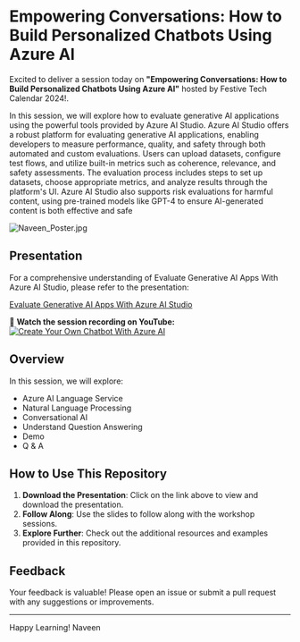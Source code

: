 # Empowering Conversations: How to Build Personalized Chatbots Using Azure AI
 
Excited to deliver a session today on **"Empowering Conversations: How to Build Personalized Chatbots Using Azure AI"** hosted by Festive Tech Calendar 2024!.

In this session, we will explore how to evaluate generative AI applications using the powerful tools provided by Azure AI Studio. Azure AI Studio offers a robust platform for evaluating generative AI applications, enabling developers to measure performance, quality, and safety through both automated and custom evaluations. Users can upload datasets, configure test flows, and utilize built-in metrics such as coherence, relevance, and safety assessments. The evaluation process includes steps to set up datasets, choose appropriate metrics, and analyze results through the platform's UI. Azure AI Studio also supports risk evaluations for harmful content, using pre-trained models like GPT-4 to ensure AI-generated content is both effective and safe

![Naveen_Poster.jpg](https://github.com/navindevan/tech_time_with_naveen/blob/main/18-Dec-2024_FestiveTechCalendar2024_BuildPersonalizedChatbotsUsingAzureAI\images\FestiveTechCal_Poster.png)

## Presentation

For a comprehensive understanding of Evaluate Generative AI Apps With Azure AI Studio, please refer to the presentation:

[Evaluate Generative AI Apps With Azure AI Studio](https://github.com/navindevan/tech_time_with_naveen/blob/main/18-Dec-2024_FestiveTechCalendar2024_BuildPersonalizedChatbotsUsingAzureAI\presentation\HowtoBuildPersonalizedChatbotsUsingAzureAI.pdf)

🎥 **Watch the session recording on YouTube:**  
[![Create Your Own Chatbot With Azure AI](https://www.youtube.com/watch?v=QlxbhYyfLEo/0.jpg)](https://www.youtube.com/watch?v=QlxbhYyfLEo)

## Overview

In this session, we will explore:
  - Azure AI Language Service
  - Natural Language Processing
  - Conversational AI
  - Understand Question Answering
  - Demo
  - Q & A
        
## How to Use This Repository

1. **Download the Presentation**: Click on the link above to view and download the presentation.
2. **Follow Along**: Use the slides to follow along with the workshop sessions.
3. **Explore Further**: Check out the additional resources and examples provided in this repository.

## Feedback

Your feedback is valuable! Please open an issue or submit a pull request with any suggestions or improvements.

---

Happy Learning!
Naveen

